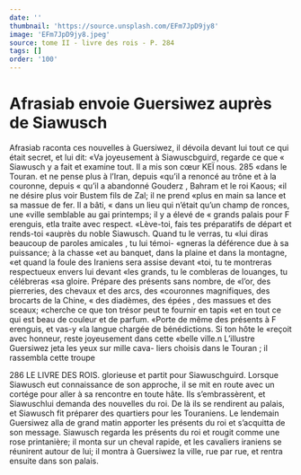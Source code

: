 ```yaml
---
date: ''
thumbnail: 'https://source.unsplash.com/EFm7JpD9jy8'
image: 'EFm7JpD9jy8.jpeg'
source: tome II - livre des rois - P. 284
tags: []
order: '100'
---
```


# Afrasiab envoie Guersiwez auprès de Siawusch

Afrasiab raconta ces nouvelles à Guersiwez, il dévoila devant lui tout ce qui était secret, et lui dit: «Va joyeusement à Siawuscbguird, regarde ce que « Siawusch y a fait et examine tout. Il a mis son cœur
KEÏ nous. 285 «dans le Touran. et ne pense plus à l’Iran, depuis
«qu’il a renoncé au trône et à la couronne, depuis
« qu’il a abandonné Gouderz , Bahram et le roi Kaous;
«il ne désire plus voir Bustem fils de Zal; il ne prend «plus en main sa lance et sa massue de fer. Il a bâti,
« dans un lieu qui n’était qu’un champ de ronces, une
«ville semblable au gai printemps; il y a élevé de
« grands palais pour F erenguis, etla traite avec respect.
«Lève-toi, fais tes préparatifs de départ et rends-toi «auprès du noble Siawusch. Quand tu le verras, tu «lui diras beaucoup de paroles amicales , tu lui témoi- «gneras la déférence due à sa puissance; à la chasse
«et au banquet, dans la plaine et dans la montagne, «et quand la foule des Iraniens sera assise devant «toi, tu te montreras respectueux envers lui devant «les grands, tu le combleras de louanges, tu célébreras
«sa gloire. Prépare des présents sans nombre, de «l’or, des pierreries, des chevaux et des arcs, des «couronnes magnifiques, des brocarts de la Chine, « des diadèmes, des épées , des massues et des sceaux; «cherche ce que ton trésor peut te fournir en tapis «et en tout ce qui est beau de couleur et de parfum. «Porte de même des présents à F erenguis, et vas-y
«la langue chargée de bénédictions. Si ton hôte le «reçoit avec honneur, reste joyeusement dans cette «belle ville.n
L’illustre Guersiwez jeta les yeux sur mille cava- liers choisis dans le Touran ; il rassembla cette troupe

286 LE LIVRE DES ROIS.
glorieuse et partit pour Siawuschguird. Lorsque Siawusch eut connaissance de son approche, il se mit en route avec un cortége pour aller à sa rencontre
en toute hâte. Ils s’embrassèrent, et Siawuschlui demanda des nouvelles du roi. De là ils se rendirent au palais, et Siawusch fit préparer des quartiers pour les Touraniens. Le lendemain Guersiwez alla de grand matin apporter les présents du roi et s’acquitta de
son message. Siawusch regarda les présents du roi
et rougit comme une rose printanière; il monta sur un cheval rapide, et les cavaliers iraniens se réunirent autour de lui; il montra à Guersiwez la ville, rue par rue, et rentra ensuite dans son palais.
